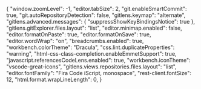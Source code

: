 {
    "window.zoomLevel": -1,
    "editor.tabSize": 2,
    "git.enableSmartCommit": true,
    "git.autoRepositoryDetection": false,
    "gitlens.keymap": "alternate",
    "gitlens.advanced.messages": {
        "suppressShowKeyBindingsNotice": true
    },
    "gitlens.gitExplorer.files.layout": "list",
    "editor.minimap.enabled": false,
    "editor.formatOnPaste": true,
    "editor.formatOnSave": true,
    "editor.wordWrap": "on",
    "breadcrumbs.enabled": true,
    "workbench.colorTheme": "Dracula",
    "css.lint.duplicateProperties": "warning",
    "html-css-class-completion.enableEmmetSupport": true,
    "javascript.referencesCodeLens.enabled": true,
    "workbench.iconTheme": "vscode-great-icons",
    "gitlens.views.repositories.files.layout": "list",
    "editor.fontFamily": "Fira Code iScript, monospace",
    "rest-client.fontSize": 12,
    "html.format.wrapLineLength": 0,
}

